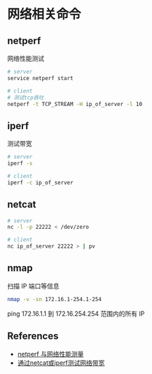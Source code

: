 # 网络相关命令

## netperf

网络性能测试

```sh
# server
service netperf start

# client
# 测试tcp吞吐
netperf -t TCP_STREAM -H ip_of_server -l 10
```

## iperf

测试带宽

```sh
# server
iperf -s

# client
iperf -c ip_of_server
```

## netcat

```sh
# server
nc -l -p 22222 < /dev/zero

# client
nc ip_of_server 22222 > | pv
```

## nmap

扫描 IP 端口等信息

```sh
nmap -v -sn 172.16.1-254.1-254
```

ping 172.16.1.1 到 172.16.254.254 范围内的所有 IP

## References

* [netperf 与网络性能测量](https://www.ibm.com/developerworks/cn/linux/l-netperf/)
* [通过netcat或iperf测试网络带宽](https://blog.tankywoo.com/linux/2014/03/18/test-bandwidth-by-netcat.html)
